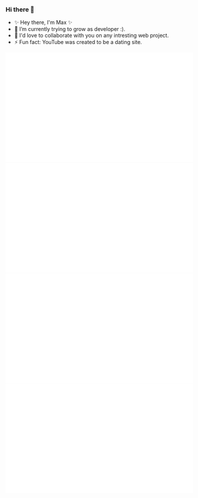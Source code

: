 ### Hi there 👋 

-  ✨ Hey there, I'm Max ✨
- 🌱 I’m currently trying to grow as developer :).
- 👯 I'd love to collaborate with you on any intresting web project.
- ⚡ Fun fact: YouTube was created to be a dating site.


![](https://raw.githubusercontent.com/maxoehm/github-stats/master/generated/overview.svg#gh-dark-mode-only)
![](https://raw.githubusercontent.com/maxoehm/github-stats/master/generated/overview.svg#gh-light-mode-only) ![](https://raw.githubusercontent.com/maxoehm/github-stats/master/generated/languages.svg#gh-dark-mode-only)![](https://raw.githubusercontent.com/maxoehm/github-stats/master/generated/languages.svg#gh-light-mode-only)

